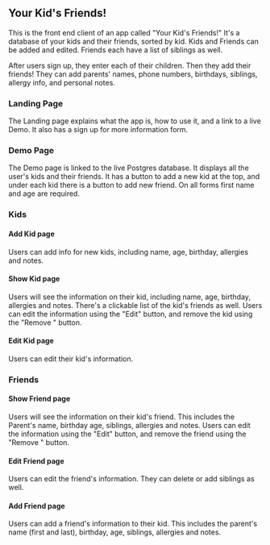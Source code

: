 ## Your Kid's Friends!

This is the front end client of an app called "Your Kid's Friends!" It's a database of your kids and their friends, sorted by kid. Kids and Friends can be added and edited. Friends each have a list of siblings as well.

After users sign up, they enter each of their children. Then they add their friends! They can add parents' names, phone numbers, birthdays, siblings, allergy info, and personal notes.

### Landing Page

The Landing page explains what the app is, how to use it, and a link to a live Demo. It also has a sign up for more information form.

### Demo Page

The Demo page is linked to the live Postgres database. It displays all the user's kids and their friends. It has a button to add a new kid at the top, and under each kid there is a button to add new friend. On all forms first name and age are required.

### Kids

#### Add Kid page

Users can add info for new kids, including name, age, birthday, allergies and notes.

#### Show Kid page

Users will see the information on their kid, including name, age, birthday, allergies and notes. There's a clickable list of the kid's friends as well. Users can edit the information using the "Edit" button, and remove the kid using the "Remove <firstName>" button.

#### Edit Kid page

Users can edit their kid's information.

### Friends

#### Show Friend page

Users will see the information on their kid's friend. This includes the Parent's name, birthday age, siblings, allergies and notes. Users can edit the information using the "Edit" button, and remove the friend using the "Remove <firstName>" button.

#### Edit Friend page

Users can edit the friend's information. They can delete or add siblings as well.

#### Add Friend page

Users can add a friend's information to their kid. This includes the parent's name (first and last), birthday, age, siblings, allergies and notes.

